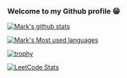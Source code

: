### Welcome to my Github profile 😁

[![Mark's github stats](https://github-readme-stats.vercel.app/api?username=markcode-dev)](https://github-readme-stats.vercel.app/api?username=Macumo-soft)

[![Mark's Most used languages](https://github-readme-stats.vercel.app/api/top-langs/?username=markcode-dev&layout=compact)](https://github-readme-stats.vercel.app/api/top-langs/?username=markcode-dev&layout=compact)

[![trophy](https://github-profile-trophy.vercel.app/?username=markcode-dev)](https://github-profile-trophy.vercel.app/?username=markcode-dev)

[![LeetCode Stats](https://leetcode.card.workers.dev/Macumo?theme=wtf&font=source_code_pro&extension=null)](https://leetcode.card.workers.dev/Macumo-soft?theme=wtf&font=source_code_pro&extension=null)

